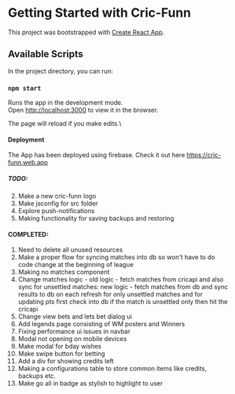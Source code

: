 # Getting Started with Cric-Funn

This project was bootstrapped with [Create React App](https://github.com/facebook/create-react-app).

## Available Scripts

In the project directory, you can run:

### `npm start`

Runs the app in the development mode.\
Open [http://localhost:3000](http://localhost:3000) to view it in the browser.

The page will reload if you make edits.\

#### Deployment

The App has been deployed using firebase. Check it out here
https://cric-funn.web.app

##### TODO:
2. Make a new cric-funn logo
3. Make jsconfig for src folder
12. Explore push-notifications
16. Making functionality for saving backups and restoring

#### COMPLETED:
1. Need to delete all unused resources
4. Make a proper flow for syncing matches into db so won't have to do code change at the beginning of league
5. Making no matches component
6. Change matches logic - old logic - fetch matches from cricapi and also sync for unsettled matches: 
new logic - fetch matches from db and sync results to db on each refresh for only unsettled matches and for updating pts first check into db if the match is unsettled only then hit the cricapi
7. Change view bets and lets bet dialog ui
8. Add legends page consisting of WM posters and Winners
9. Fixing performance ui issues in navbar
10. Modal not opening on mobile devices
11. Make modal for bday wishes
13. Make swipe button for betting
14. Add a div for showing credits left
15. Making a configurations table to store common items like credits, backups etc.
17. Make go all in badge as stylish to highlight to user